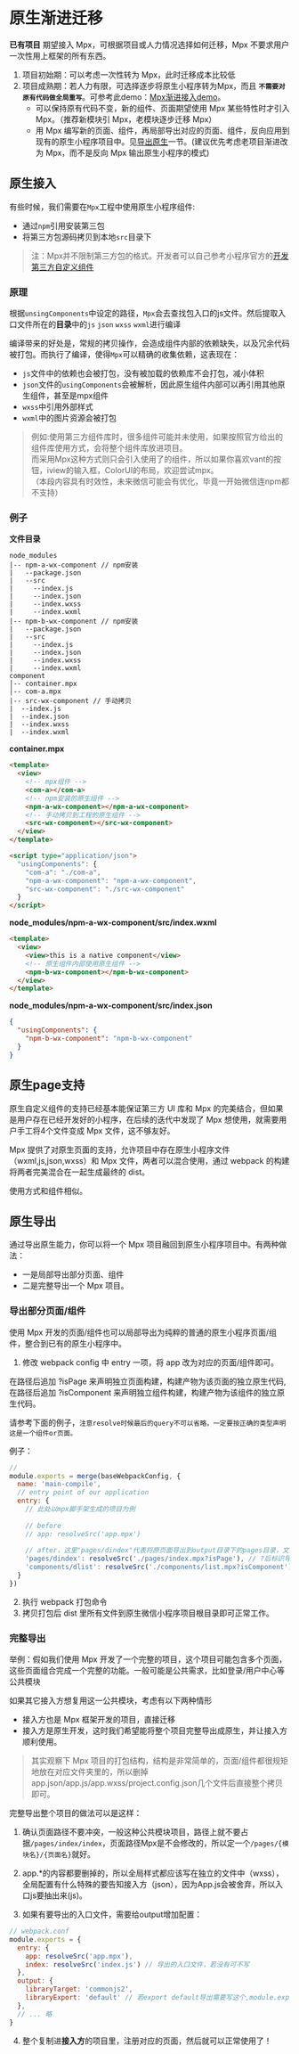 # 原生渐进迁移

 **已有项目** 期望接入 Mpx，可根据项目或人力情况选择如何迁移，Mpx 不要求用户一次性用上框架的所有东西。
 1. 项目初始期：可以考虑一次性转为 Mpx，此时迁移成本比较低
 2. 项目成熟期：若人力有限，可选择逐步将原生小程序转为Mpx，而且 **`不需要对原有代码做全局重写`**。可参考此demo：[Mpx渐进接入demo](https://github.com/didi/mpx/tree/master/examples/mpx-progressive)。
    - 可以保持原有代码不变，新的组件、页面期望使用 Mpx 某些特性时才引入 Mpx。（推荐新模块引 Mpx，老模块逐步迁移 Mpx）
    - 用 Mpx 编写新的页面、组件，再局部导出对应的页面、组件，反向应用到现有的原生小程序项目中。见[导出原生](#导出原生)一节。(建议优先考虑老项目渐进改为 Mpx，而不是反向 Mpx 输出原生小程序的模式)

## 原生接入

有些时候，我们需要在`Mpx`工程中使用原生小程序组件:

- 通过`npm`引用安装第三包
- 将第三方包源码拷贝到本地`src`目录下

> 注：Mpx并不限制第三方包的格式。开发者可以自己参考小程序官方的[开发第三方自定义组件](https://developers.weixin.qq.com/miniprogram/dev/framework/custom-component/trdparty.html)

### 原理

根据`unsingComponents`中设定的路径，`Mpx`会去查找包入口的js文件。然后提取入口文件所在的**目录**中的`js` `json` `wxss` `wxml`进行编译

编译带来的好处是，常规的拷贝操作，会造成组件内部的依赖缺失，以及冗余代码被打包。而执行了编译，使得`Mpx`可以精确的收集依赖，这表现在：

- `js`文件中的依赖也会被打包，没有被加载的依赖库不会打包，减小体积
- `json`文件的`usingComponents`会被解析，因此原生组件内部可以再引用其他原生组件，甚至是mpx组件
- `wxss`中引用外部样式
- `wxml`中的图片资源会被打包

> 例如:使用第三方组件库时，很多组件可能并未使用，如果按照官方给出的组件库使用方式，会将整个组件库放进项目。  
而采用Mpx这种方式则只会引入使用了的组件，所以如果你喜欢vant的按钮，iview的输入框，ColorUI的布局，欢迎尝试mpx。  
（本段内容具有时效性，未来微信可能会有优化，毕竟一开始微信连npm都不支持）

### 例子 

**文件目录**
  ```
  node_modules
  |-- npm-a-wx-component // npm安装
  |   --package.json
  |   --src
  |     --index.js
  |     --index.json
  |     --index.wxss
  |     --index.wxml
  |-- npm-b-wx-component // npm安装
  |   --package.json
  |   --src
  |     --index.js
  |     --index.json
  |     --index.wxss
  |     --index.wxml
  component
  │-- container.mpx 
  │-- com-a.mpx 
  |-- src-wx-component // 手动拷贝
  |  --index.js
  |  --index.json
  |  --index.wxss
  |  --index.wxml

  ```

**container.mpx**
```html
<template>
  <view>
    <!-- mpx组件 -->
    <com-a></com-a>
    <!-- npm安装的原生组件 -->
    <npm-a-wx-component></npm-a-wx-component>
    <!-- 手动拷贝到工程的原生组件 -->
    <src-wx-component></src-wx-component>
  </view>
</template>

<script type="application/json">
  "usingComponents": {
    "com-a": "./com-a",
    "npm-a-wx-component": "npm-a-wx-component",
    "src-wx-component": "./src-wx-component"
  }
</script>
```

**node_modules/npm-a-wx-component/src/index.wxml**
```html
<template>
  <view>
    <view>this is a native component</view>
    <!-- 原生组件内部使用原生组件 -->
    <npm-b-wx-component></npm-b-wx-component>
  </view>
</template>
```

**node_modules/npm-a-wx-component/src/index.json**
```json
{
  "usingComponents": {
    "npm-b-wx-component": "npm-b-wx-component"
  }
}
```

## 原生page支持

原生自定义组件的支持已经基本能保证第三方 UI 库和 Mpx 的完美结合，但如果是用户存在已经开发好的小程序，在后续的迭代中发现了 Mpx 想使用，就需要用户手工将4个文件变成 Mpx 文件，这不够友好。

Mpx 提供了对原生页面的支持，允许项目中存在原生小程序文件（wxml,js,json,wxss）和 Mpx 文件，两者可以混合使用，通过 webpack 的构建将两者完美混合在一起生成最终的 dist。

使用方式和组件相似。

## 原生导出

通过导出原生能力，你可以将一个 Mpx 项目融回到原生小程序项目中。有两种做法：
  - 一是局部导出部分页面、组件
  - 二是完整导出一个 Mpx 项目。

### 导出部分页面/组件

使用 Mpx 开发的页面/组件也可以局部导出为纯粹的普通的原生小程序页面/组件，整合到已有的原生小程序中。

  1. 修改 webpack config 中 entry 一项，将 app 改为对应的页面/组件即可。

在路径后追加 ?isPage 来声明独立页面构建，构建产物为该页面的独立原生代码,在路径后追加 ?isComponent 来声明独立组件构建，构建产物为该组件的独立原生代码。

请参考下面的例子，`注意resolve时候最后的query不可以省略，一定要按正确的类型声明这是一个组件or页面。`

例子：

```js
// 
module.exports = merge(baseWebpackConfig, {
  name: 'main-compile',
  // entry point of our application
  entry: {
    // 此处以mpx脚手架生成的项目为例
    
    // before
    // app: resolveSrc('app.mpx')
    
    // after，这里"pages/dindex"代表将原页面导出到output目录下的pages目录，文件名改为dindex.*
    'pages/dindex': resolveSrc('./pages/index.mpx?isPage'), // ?后标识导出类型
    'components/dlist': resolveSrc('./components/list.mpx?isComponent')
  }
})
```
  2. 执行 webpack 打包命令
  3. 拷贝打包后 dist 里所有文件到原生微信小程序项目根目录即可正常工作。

### 完整导出

举例：假如我们使用 Mpx 开发了一个完整的项目，这个项目可能包含多个页面，这些页面组合完成一个完整的功能。一般可能是公共需求，比如登录/用户中心等公共模块

如果其它接入方想复用这一公共模块，考虑有以下两种情形
  - 接入方也是 Mpx 框架开发的项目，直接迁移
  - 接入方是原生开发，这时我们希望能将整个项目完整导出成原生，并让接入方顺利使用。

> 其实观察下 Mpx 项目的打包结构，结构是非常简单的，页面/组件都很规矩地放在对应文件夹里的，所以删掉app.json/app.js/app.wxss/project.config.json几个文件后直接整个拷贝即可。

完整导出整个项目的做法可以是这样：

1. 确认页面路径不要冲突，一般这种公共模块项目，路径上就不要占据`/pages/index/index`，页面路径Mpx是不会修改的，所以定一个`/pages/{模块名}/{页面名}`就好。

2. app.*的内容都要删掉的，所以全局样式都应该写在独立的文件中（wxss），全局配置有什么特殊的要告知接入方（json），因为App.js会被舍弃，所以入口js要抽出来(js)。

3. 如果有要导出的入口文件，需要给output增加配置：
```js
// webpack.conf
module.exports = {
  entry: {
    app: resolveSrc('app.mpx'),
    index: resolveSrc('index.js') // 导出的入口文件，若没有可不写
  },
  output: {
    libraryTarget: 'commonjs2',
    libraryExport: 'default' // 若export default导出需要写这个,module.exports可省略
  },
  // ... 略
}
```

4. 整个复制进**接入方**的项目里，注册对应的页面，然后就可以正常使用了！

